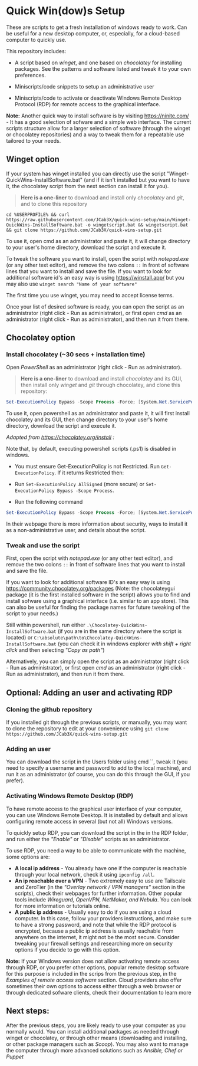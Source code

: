 # Quick Win(dow)s Setup

These are scripts to get a fresh installation of windows ready to work. Can be useful for a new desktop computer, or, especially, for a cloud-based computer to quickly use.

This repository includes:

* A script based on *winget*, and one based on  *chocolatey* for installing packages. See the patterns and software listed and tweak it to your own preferences.

* Miniscripts/code snippets to setup an administrative user
* Miniscripts/code to activate or deactivate Windows Remote Desktop Protocol (RDP) for remote access to the graphical interface.

**Note:** Another quick way to install software is by visiting https://ninite.com/ - It has a good selection of sofware and a simple web interface. The current scripts structure allow for a larger selection of software (through the winget or chocolatey repositories) and a way to tweak them for a repeatable use tailored to your needs. 



## Winget option

If your system has winget installed you can directly use the script "Winget-QuickWins-InstallSoftware.bat" (and if it isn't installed but you want to have it, the chocolatey script from the next section can install it for you).

> **Here is a one-liner** to download and install only *chocolatey* and *git*, and to clone this repository
```Batch  
cd %USERPROFILE% && curl https://raw.githubusercontent.com/JCab3X/quick-wins-setup/main/Winget-QuickWins-InstallSoftware.bat -o wingetscript.bat && wingetscript.bat && git clone https://github.com/JCab3X/quick-wins-setup.git  
```  
 To use it, open cmd as an administrator and paste it, it will change directory to your user's home directory, download the script and execute it.

To tweak the software you want to install, open the script with *notepad.exe* (or any other text editor), and remove the two colons `::` in front of software lines that you want to install and save the file. If you want to look for additional software id's an easy way is using https://winstall.app/ but you may also use `winget search "Name of your software"`

The first time you use winget, you may need to accept license terms.

Once your list of desired software is ready, you can open the script as an administrator (right click - Run as administrator), or first open *cmd* as an administrator (right click - Run as administrator), and then run it from there.

## Chocolatey option

### Install chocolatey (~30 secs + installation time)

Open *PowerShell* as an administrator (right click - Run as administrator).

> **Here is a one-liner** to download and install *chocolatey* and its GUI, then install only *winget* and *git* through chocolatey, and clone this repository: 
``` Powershell
Set-ExecutionPolicy Bypass -Scope Process -Force; [System.Net.ServicePointManager]::SecurityProtocol = [System.Net.ServicePointManager]::SecurityProtocol -bor 3072; iex ((New-Object System.Net.WebClient).DownloadString('https://community.chocolatey.org/install.ps1')); cd ~; Invoke-WebRequest -Uri "https://raw.githubusercontent.com/JCab3X/quick-wins-setup/main/Chocolatey-QuickWins-InstallSoftware.bat" -OutFile chocolateyscript.bat; .\chocolateyscript.bat; git clone https://github.com/JCab3X/quick-wins-setup.git
```  
  To use it, open powershell as an administrator and paste it, it will first install chocolatey and its GUI, then change directory to your user's home directory, download the script and execute it.

*Adapted from https://chocolatey.org/install :*

Note that, by default, executing powershell scripts (.ps1) is disabled in windows. 

* You must ensure Get-ExecutionPolicy is not Restricted. 
Run `Get-ExecutionPolicy`. If it returns Restricted then:

* Run `Set-ExecutionPolicy AllSigned` (more secure) or 
`Set-ExecutionPolicy Bypass -Scope Process`.

* Run the following command

```PowerShell
Set-ExecutionPolicy Bypass -Scope Process -Force; [System.Net.ServicePointManager]::SecurityProtocol = [System.Net.ServicePointManager]::SecurityProtocol -bor 3072; iex ((New-Object System.Net.WebClient).DownloadString('https://community.chocolatey.org/install.ps1'))
```

In their webpage there is more information about security, ways to install it as a non-administrative user, and details about the script.

### Tweak and use the script

First, open the script with *notepad.exe* (or any other text editor), and remove the two colons `::` in front of software lines that you want to install and save the file.

If you want to look for additional software ID's an easy way is using https://community.chocolatey.org/packages (Note: the chocolateygui package (it is the first installed software in the script) allows you to find and install sofware using a graphical interface (i.e. similar to an app store). This can also be useful for finding the package names for future tweaking of the script to your needs.)

Still within powershell, run either `.\Chocolatey-QuickWins-InstallSoftware.bat` (if you are in the same directory where the script is located) or `C:\absolute\path\to\Chocolatey-QuickWins-InstallSoftware.bat` (you can check it in windows explorer *with shift + right click* and then selecting *"Copy as path"*)

Alternatively, you can simply open the script as an administrator (right click - Run as administrator), or first open *cmd* as an administrator (right click - Run as administrator), and then run it from there.


## Optional: Adding an user and activating RDP

### Cloning the github repository

If you installed git through the previous scripts, or manually, you may want to clone the repository to edit at your convenience using `git clone https://github.com/JCab3X/quick-wins-setup.git`

### Adding an user 

You can download the script in the Users folder using cmd ``, tweak it (you need to specify a username and password to add to the local machine), and run it as an administrator (of course, you can do this through the GUI, if you prefer).

### Activating Windows Remote Desktop (RDP)

To have remote access to the graphical user interface of your computer, you can use Windows Remote Desktop. It is installed by default and allows configuring remote access in several (but not all) Windows versions. 

To quickly setup RDP, you can download the script in the in the RDP folder, and run either the *"Enable"* or *"Disable"* scripts as an administrator.

To use RDP, you need a way to be able to communicate with the machine, some options are: 

* **A local ip address** - You already have one if the computer is reachable through your local network, check it using `ipconfig /all`.
* **An ip reachable over a VPN** - Two extremely easy to use are Tailscale and ZeroTier (in the *"Overlay network / VPN managers"* section in the scripts), check their webpages for further information. Other popular tools include *Wireguard, OpenVPN, NetMaker, and Nebula*. You can look for more information or tutorials online.
* **A public ip address** - Usually easy to do if you are using a cloud computer. In this case, follow your providers instructions, and make sure to have a strong password, and note that while the RDP protocol is encrypted, because a public ip address is usually reachable from anywhere on the internet, it might not be the most secure. Consider tweaking your firewall settings and researching more on security options if you decide to go with this option. 

**Note:** If your Windows version does not allow activating remote access through RDP, or you prefer other options, popular remote desktop software for this purpose is included in the scrips from the previous step, in the *Examples of remote access software* section. Cloud providers also offer sometimes their own options to access either through a web browser or through dedicated sofware clients, check their documentation to learn more


## Next steps:

After the previous steps, you are likely ready to use your computer as you normally would. You can install additional packages as needed through winget or chocolatey, or through other means (downloading and installing, or other package managers such as *Scoop*). You may also want to manage the computer through more advanced solutions such as *Ansible, Chef or Puppet*
